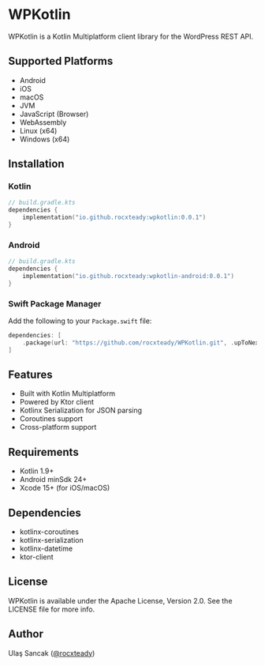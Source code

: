 # WPKotlin

WPKotlin is a Kotlin Multiplatform client library for the WordPress REST API.

## Supported Platforms

- Android
- iOS
- macOS
- JVM
- JavaScript (Browser)
- WebAssembly
- Linux (x64)
- Windows (x64)

## Installation

### Kotlin

```kotlin
// build.gradle.kts
dependencies {
    implementation("io.github.rocxteady:wpkotlin:0.0.1")
}
```

### Android

```kotlin
// build.gradle.kts
dependencies {
    implementation("io.github.rocxteady:wpkotlin-android:0.0.1")
}
```

### Swift Package Manager

Add the following to your `Package.swift` file:

```swift
dependencies: [
    .package(url: "https://github.com/rocxteady/WPKotlin.git", .upToNextMajor(from: "0.0.3"))
]
```

## Features

- Built with Kotlin Multiplatform
- Powered by Ktor client
- Kotlinx Serialization for JSON parsing
- Coroutines support
- Cross-platform support

## Requirements

- Kotlin 1.9+
- Android minSdk 24+
- Xcode 15+ (for iOS/macOS)

## Dependencies

- kotlinx-coroutines
- kotlinx-serialization
- kotlinx-datetime
- ktor-client

## License

WPKotlin is available under the Apache License, Version 2.0. See the LICENSE file for more info.

## Author

Ulaş Sancak ([@rocxteady](https://github.com/rocxteady))